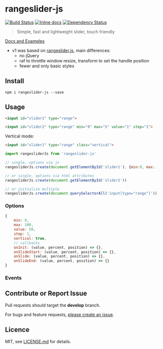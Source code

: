 # rangeslider-js

[![Build Status](https://travis-ci.org/stbaer/rangeslider-js.svg?branch=master)](https://travis-ci.org/stbaer/rangeslider-js)
[![Inline docs](http://inch-ci.org/github/stbaer/rangeslider-js.svg?branch=master)](http://inch-ci.org/github/stbaer/rangeslider-js)
[![Dependency Status](https://david-dm.org/stbaer/rangeslider-js.svg)](https://david-dm.org/stbaer/rangeslider-js)

> Simple, fast and lightweight slider, touch friendly

[Docs and Examples](http://stbaer.github.io/rangeslider-js/)

- v1 was based on [rangeslider.js](https://github.com/andreruffert/rangeslider.js), main differences:
    - no jQuery
    - raf to throttle window resize, transform to set the handle position
    - fewer and only basic styles

## Install

`npm i rangeslider-js --save`

## Usage

```html
<input id="slider1" type="range">

<input id="slider2" type="range" min="0" max="5" value="1" step="1">
```

Vertical mode:
```html
<input id="slider1" type="range" class="vertical">
```

```js
import rangesliderJs from 'rangeslider-js'

// single, options via js 
rangesliderJs.create(document.getElementById('slider1'), {min:0, max: 1, value: 0.5, step: 0.1})

// or single, options via html attributes 
rangesliderJs.create(document.getElementById('slider2'))

// or initialize multiple
rangesliderJs.create(document.querySelectorAll('input[type="range"]'))
```

### Options

```js
{
    min: 0,
    max: 100,
    value: 50,
    step: 1,
    vertical: true,
    // callbacks
    onInit: (value, percent, position) => {},
    onSlideStart: (value, percent, position) => {},
    onSlide: (value, percent, position) => {},
    onSlideEnd: (value, percent, position) => {}
}
```

### Events



## Contribute or Report Issue

Pull requests should target the **develop** branch.

For bugs and feature requests, [please create an issue][10].

[10]: https://github.com/stbaer/rangeslider-js/issues

## Licence

MIT, see [LICENSE.md](http://github.com/stbaer/rangeslider-js/blob/master/LICENSE.md) for details.
